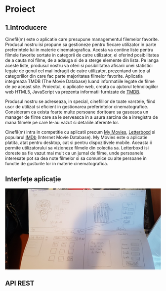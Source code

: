 # Proiect
## 1.Introducere 

Cinefil(m) este o aplicatie care presupune managementul filemelor favorite. Produsul nostru isi propune sa gestioneze pentru fiecare utilizator in parte preferintele lui in materie cinematografica. Acesta va contine liste pentru filmele favorite sortate in categorii de catre utilizator, el oferind posibilitatea de a cauta noi filme, de a adauga si de a sterge elemente din lista. Pe langa aceste liste, produsul nostru va oferi si posibilitatea afisarii unei statistici legate de genul cel mai indragit de catre utilizator, prezentand un top al categoriilor din care fac parte majoritatea filmelor favorite. Aplicatia integreaza TMDB (The Movie Database) luand informatiile legate de filme de pe aceast site. Proiectul, o aplicatie web, creata cu ajutorul tehnologiilor web HTML5, JavaScript va prezenta informatii furnizate de [TMDB](https://www.themoviedb.org/). 

Produsul nostru se adreseaza, in special, cinefililor de toate varstele, fiind usor de utilizat si eficient in gestionarea preferintelor cinematografice. Consideram ca exista foarte multe persoane doritoare sa gaseasca un manager de filme care sa le serveasca in a usura sarcina de a inregistra de mana filmele pe care le-au vazut si detaliile aferente lor. 

Cinefil(m) intra in competitie cu aplicatii precum [My Movies](https://www.mymovies.dk/), [Letterboxd](https://letterboxd.com/) si popularul [IMDb](https://www.imdb.com/)  (Internet Movie Database). My Movies este o aplicatie platita, atat pentru desktop, cat si pentru dispozitivele mobile. Aceasta ii permite utilizatorului sa vizioneze filmele din colectia sa. Letterboxd isi doreste sa fie vazut mai mult ca un jurnal de filme, unde persoanele interesate pot sa dea note filmelor si sa comunice cu alte persoane in functie de gusturile lor in materie cinematografica.

## Interfețe aplicație
![alt text](https://github.com/AMarines02/Proiect/blob/master/134.jpg)
## API REST
